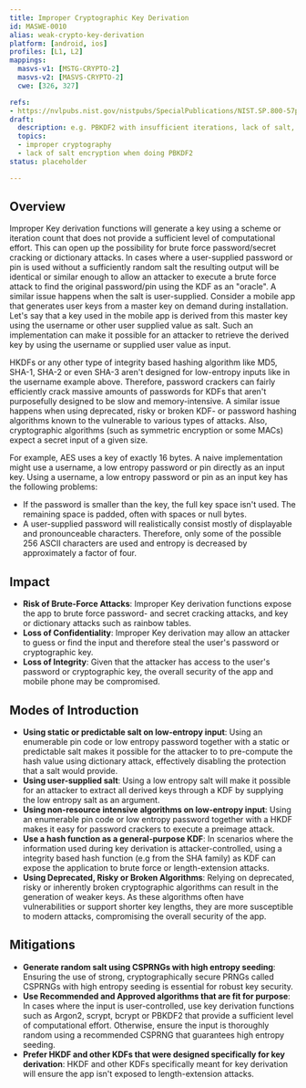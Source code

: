 ```yaml
---
title: Improper Cryptographic Key Derivation
id: MASWE-0010
alias: weak-crypto-key-derivation
platform: [android, ios]
profiles: [L1, L2]
mappings:
  masvs-v1: [MSTG-CRYPTO-2]
  masvs-v2: [MASVS-CRYPTO-2]
  cwe: [326, 327]

refs:
- https://nvlpubs.nist.gov/nistpubs/SpecialPublications/NIST.SP.800-57pt1r5.pdf
draft:
  description: e.g. PBKDF2 with insufficient iterations, lack of salt, etc.
  topics:
  - improper cryptography
  - lack of salt encryption when doing PBKDF2
status: placeholder

---
```


## Overview

Improper Key derivation functions will generate a key using a scheme or iteration count that does not provide a sufficient level of computational effort. This can open up the possibility for brute force password/secret cracking or dictionary attacks.
In cases where a user-supplied password or pin is used without a sufficiently random salt the resulting output will be identical or similar enough to allow an attacker to execute a brute force attack to find the original password/pin using the KDF as an "oracle".
A similar issue happens when the salt is user-supplied. Consider a mobile app that generates user keys from a master key on demand during installation. Let's say that a key used in the mobile app is derived from this master key using the username or other user supplied value as salt. Such an implementation can make it possible for an attacker to retrieve the derived key by using the username or supplied user value as input.

HKDFs or any other type of integrity based hashing algorithm like MD5, SHA-1, SHA-2 or even SHA-3 aren't designed for low-entropy inputs like in the username example above. Therefore, password crackers can fairly efficiently crack massive amounts of passwords for KDFs that aren't purposefully designed to be slow and memory-intensive. 
A similar issue happens when using deprecated, risky or broken KDF- or password hashing algorithms known to the vulnerable to various types of attacks.
Also, cryptographic algorithms (such as symmetric encryption or some MACs) expect a secret input of a given size.

For example, AES uses a key of exactly 16 bytes. A naive implementation might use a username, a low entropy password or pin directly as an input key. Using a username, a low entropy password or pin as an input key has the following problems:

- If the password is smaller than the key, the full key space isn't used. The remaining space is padded, often with spaces or null bytes.
- A user-supplied password will realistically consist mostly of displayable and pronounceable characters. Therefore, only some of the possible 256 ASCII characters are used and entropy is decreased by approximately a factor of four.

## Impact

- **Risk of Brute-Force Attacks**: Improper Key derivation functions expose the app to brute force password- and secret cracking attacks, and key or dictionary attacks such as rainbow tables.
- **Loss of Confidentiality**: Improper Key derivation may allow an attacker to guess or find the input and therefore steal the user's password or cryptographic key.
- **Loss of Integrity**: Given that the attacker has access to the user's password or cryptographic key, the overall security of the app and mobile phone may be compromised.

## Modes of Introduction

- **Using static or predictable salt on low-entropy input**: Using an enumerable pin code or low entropy password together with a static or predictable salt makes it possible for the attacker to to pre-compute the hash value using dictionary attack, effectively disabling the protection that a salt would provide.
- **Using user-supplied salt**: Using a low entropy salt will make it possible for an attacker to extract all derived keys through a KDF by supplying the low entropy salt as an argument.
- **Using non-resource intensive algorithms on low-entropy input**: Using an enumerable pin code or low entropy password together with a HKDF makes it easy for password crackers to execute a preimage attack.
- **Use a hash function as a general-purpose KDF**: In scenarios where the information used during key derivation is attacker-controlled, using a integrity based hash function (e.g from the SHA family) as KDF can expose the application to brute force or length-extension attacks.
- **Using Deprecated, Risky or Broken Algorithms**: Relying on deprecated, risky or inherently broken cryptographic algorithms can result in the generation of weaker keys. As these algorithms often have vulnerabilities or support shorter key lengths, they are more susceptible to modern attacks, compromising the overall security of the app.

## Mitigations

- **Generate random salt using CSPRNGs with high entropy seeding**: Ensuring the use of strong, cryptographically secure PRNGs called CSPRNGs with high entropy seeding is essential for robust key security.
- **Use Recommended and Approved algorithms that are fit for purpose**: In cases where the input is user-controlled, use key derivation functions such as Argon2, scrypt, bcrypt or PBKDF2 that provide a sufficient level of computational effort. Otherwise, ensure the input is thoroughly random using a recommended CSPRNG that guarantees high entropy seeding.
- **Prefer HKDF and other KDFs that were designed specifically for key derivation**: HKDF and other KDFs specifically meant for key derivation will ensure the app isn't exposed to length-extension attacks.
